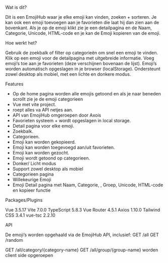 Wat is dit?

Dit is een EmojiHub waar je elke emoji kan vinden, zoeken + sorteren. Je kan ook een emoji toevoegen aan je favorieten  die laat hij dan zien aan de bovenkant. Als je op de emoji klikt zie je een detailpagina en de Naam, Categorie, Unicode, HTML-code en je kan de Emoji kopieren van de emoji.

Hoe werkt het?

Gebruik de zoekbalk of filter op categorieën om snel een emoji te vinden.
Klik op een emoji voor de detailpagina met uitgebreide informatie.
Voeg emoji’s toe aan je favorieten (deze verschijnen bovenaan de lijst).
Emoji’s worden automatisch opgeslagen in je browser (localStorage).
Ondersteunt zowel desktop als mobiel, met een lichte en donkere modus.

Features

- Op de home pagina worden alle emojis getoond en als je naar beneden scrollt zie je de emoji categorieen
- Vue met vite project.
- roept alles va API netjes aan.
- API van EmojiHub omgeroepen door Axois
- Favorieten systeem + wordt opgeslagen in local storage.
- Detail pagina voor elke emoji.
- Zoekbalk.
- Categorieen.
- Emoji kan worden gekopieerd.
- Emoji kan worden toegevoegd aan/uit favorieten.
- Emoji kan worden gezocht.
- Emoji wordt getoond op categorieen.
- Donker/ Licht modus
- Support zowel desktop als mobiel
- Categorieen pagina
- Willekeurige Emoji
- Emoji Detail pagina met Naam, Categorie, , Groep, Unicode, HTML-code en kopieer functie

Packages/Plugins

Vue 	        3.5.17
Vite	        7.0.0
TypeScript	    5.8.3
Vue Router	    4.5.1
Axios	        1.10.0
Tailwind CSS	3.4.1
vue-tsc	        2.2.10

API

De emoji’s worden opgehaald via de EmojiHub API, inclusief:
GET /all
GET /random

GET /all/category/{category-name}
GET /all/group/{group-name}
worden client side opgeroepen